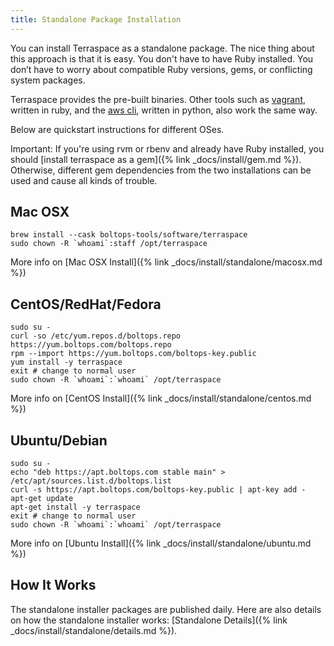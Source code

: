 ```yaml
---
title: Standalone Package Installation
---
```


You can install Terraspace as a standalone package.  The nice thing about this approach is that it is easy. You don't have to have Ruby installed. You don’t have to worry about compatible Ruby versions, gems, or conflicting system packages.

Terraspace provides the pre-built binaries. Other tools such as [vagrant](https://www.vagrantup.com/), written in ruby, and the [aws cli](https://aws.amazon.com/cli/), written in python, also work the same way.

Below are quickstart instructions for different OSes.

Important: If you're using rvm or rbenv and already have Ruby installed, you should [install terraspace as a gem]({% link _docs/install/gem.md %}). Otherwise, different gem dependencies from the two installations can be used and cause all kinds of trouble.

## Mac OSX

    brew install --cask boltops-tools/software/terraspace
    sudo chown -R `whoami`:staff /opt/terraspace

More info on [Mac OSX Install]({% link _docs/install/standalone/macosx.md %})

## CentOS/RedHat/Fedora

    sudo su -
    curl -so /etc/yum.repos.d/boltops.repo https://yum.boltops.com/boltops.repo
    rpm --import https://yum.boltops.com/boltops-key.public
    yum install -y terraspace
    exit # change to normal user
    sudo chown -R `whoami`:`whoami` /opt/terraspace

More info on [CentOS Install]({% link _docs/install/standalone/centos.md %})

## Ubuntu/Debian

    sudo su -
    echo "deb https://apt.boltops.com stable main" > /etc/apt/sources.list.d/boltops.list
    curl -s https://apt.boltops.com/boltops-key.public | apt-key add -
    apt-get update
    apt-get install -y terraspace
    exit # change to normal user
    sudo chown -R `whoami`:`whoami` /opt/terraspace

More info on [Ubuntu Install]({% link _docs/install/standalone/ubuntu.md %})

## How It Works

The standalone installer packages are published daily. Here are also details on how the standalone installer works: [Standalone Details]({% link _docs/install/standalone/details.md %}).
